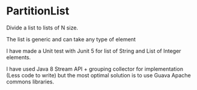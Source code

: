 # PartitionList


Divide a list to lists of N size.


The list is generic and can take any type of element

I have made a Unit test with Junit 5 for list of String and List of Integer elements.

I have used Java 8 Stream API + grouping collector for implementation (Less code to write) but the most optimal solution is to use Guava
Apache commons libraries.
